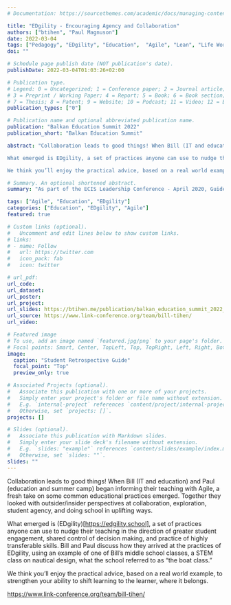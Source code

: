 ```yaml
---
# Documentation: https://sourcethemes.com/academic/docs/managing-content/

title: "EDgility - Encouraging Agency and Collaboration"
authors: ["btihen", "Paul Magnuson"]
date: 2022-03-04
tags: ["Pedagogy", "EDgility", "Education",  "Agile", "Lean", "Life Worthy", "Lifetime Learning", "Social Emotional Learning", "Education Summit"]
doi: ""

# Schedule page publish date (NOT publication's date).
publishDate: 2022-03-04T01:03:26+02:00

# Publication type.
# Legend: 0 = Uncategorized; 1 = Conference paper; 2 = Journal article;
# 3 = Preprint / Working Paper; 4 = Report; 5 = Book; 6 = Book section;
# 7 = Thesis; 8 = Patent; 9 = Website; 10 = Podcast; 11 = Video; 12 = Blog; 13 = Traditional Media; 14 = Social Media; 15 = Conference Webinar; 16 = Conference Presentation
publication_types: ["0"]

# Publication name and optional abbreviated publication name.
publication: "Balkan Education Summit 2022"
publication_short: "Balkan Education Summit"

abstract: "Collaboration leads to good things! When Bill (IT and education) and Paul (education and summer camp) began informing their teaching with Agile, a fresh take on some common educational practices emerged. Together they looked with outsider/insider perspectives at collaboration, exploration, student agency, and doing school in uplifting ways.

What emerged is EDgility, a set of practices anyone can use to nudge their teaching in the direction of greater student engagement, shared control of decision making, and practice of highly transferable skills. Bill and Paul discuss how they arrived at the practices of EDgility, using an example of one of Bill’s middle school classes, a STEM class on nautical design, what the school referred to as “the boat class.”

We think you’ll enjoy the practical advice, based on a real world example, to strengthen your ability to shift learning to the learner, where it belongs."

# Summary. An optional shortened abstract.
summary: "As part of the ECIS Leadership Conference - April 2020, Guide and Lead Managing Partner, Tim Logan gives an overview of the importance of agility in building schools as life-affirming 21st century organizations."

tags: ["Agile", "Education", "EDgility"]
categories: ["Education", "EDgility", "Agile"]
featured: true

# Custom links (optional).
#   Uncomment and edit lines below to show custom links.
# links:
# - name: Follow
#   url: https://twitter.com
#   icon_pack: fab
#   icon: twitter

# url_pdf:
url_code:
url_dataset:
url_poster:
url_project:
url_slides: https://btihen.me/publication/balkan_education_summit_2022_edgility_talk/balkan_education_summit_2022_edgility.pdfbalkan_education_summit_2022_edgility.pdf
url_source: https://www.link-conference.org/team/bill-tihen/
url_video:

# Featured image
# To use, add an image named `featured.jpg/png` to your page's folder.
# Focal points: Smart, Center, TopLeft, Top, TopRight, Left, Right, BottomLeft, Bottom, BottomRight.
image:
  caption: "Student Retrospective Guide"
  focal_point: "Top"
  preview_only: true

# Associated Projects (optional).
#   Associate this publication with one or more of your projects.
#   Simply enter your project's folder or file name without extension.
#   E.g. `internal-project` references `content/project/internal-project/index.md`.
#   Otherwise, set `projects: []`.
projects: []

# Slides (optional).
#   Associate this publication with Markdown slides.
#   Simply enter your slide deck's filename without extension.
#   E.g. `slides: "example"` references `content/slides/example/index.md`.
#   Otherwise, set `slides: ""`.
slides: ""
---
```

Collaboration leads to good things! When Bill (IT and education) and Paul (education and summer camp) began informing their teaching with Agile, a fresh take on some common educational practices emerged. Together they looked with outsider/insider perspectives at collaboration, exploration, student agency, and doing school in uplifting ways.

What emerged is (EDgility)[https://edgility.school], a set of practices anyone can use to nudge their teaching in the direction of greater student engagement, shared control of decision making, and practice of highly transferable skills. Bill and Paul discuss how they arrived at the practices of EDgility, using an example of one of Bill’s middle school classes, a STEM class on nautical design, what the school referred to as “the boat class.”

We think you’ll enjoy the practical advice, based on a real world example, to strengthen your ability to shift learning to the learner, where it belongs.

https://www.link-conference.org/team/bill-tihen/
